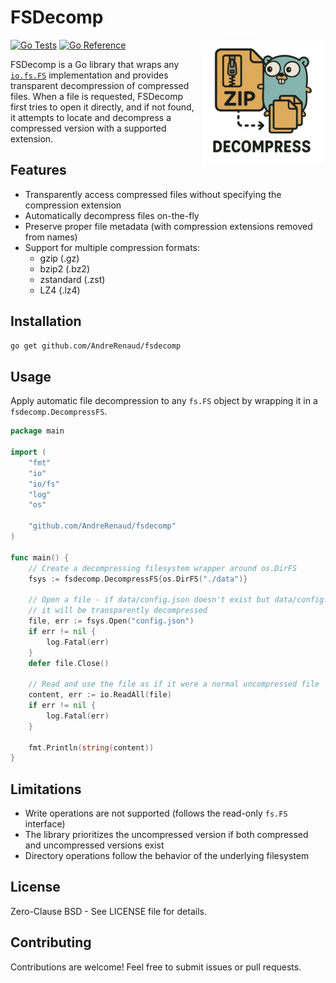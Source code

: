 # FSDecomp

<img align="right" width="200px" height="200px" src="logo.png">

[![Go Tests](https://github.com/AndreRenaud/FSDecomp/actions/workflows/test.yml/badge.svg)](https://github.com/AndreRenaud/FSDecomp/actions/workflows/test.yml)
[![Go Reference](https://pkg.go.dev/badge/github.com/AndreRenaud/FSDecomp.svg)](https://pkg.go.dev/github.com/AndreRenaud/FSDecomp)

FSDecomp is a Go library that wraps any [`io.fs.FS`](https://pkg.go.dev/io/fs#FS) implementation and provides transparent decompression of compressed files.
When a file is requested, FSDecomp first tries to open it directly, and if not found, it attempts to locate and decompress a compressed version with a supported extension.

## Features

- Transparently access compressed files without specifying the compression extension
- Automatically decompress files on-the-fly
- Preserve proper file metadata (with compression extensions removed from names)
- Support for multiple compression formats:
  - gzip (.gz)
  - bzip2 (.bz2)
  - zstandard (.zst)
  - LZ4 (.lz4)

## Installation

```bash
go get github.com/AndreRenaud/fsdecomp
```

## Usage

Apply automatic file decompression to any `fs.FS` object by wrapping it in a `fsdecomp.DecompressFS`.

```go
package main

import (
	"fmt"
	"io"
	"io/fs"
	"log"
	"os"

	"github.com/AndreRenaud/fsdecomp"
)

func main() {
	// Create a decompressing filesystem wrapper around os.DirFS
	fsys := fsdecomp.DecompressFS{os.DirFS("./data")}

	// Open a file - if data/config.json doesn't exist but data/config.json.gz does,
	// it will be transparently decompressed
	file, err := fsys.Open("config.json")
	if err != nil {
		log.Fatal(err)
	}
	defer file.Close()

	// Read and use the file as if it were a normal uncompressed file
	content, err := io.ReadAll(file)
	if err != nil {
		log.Fatal(err)
	}

	fmt.Println(string(content))
}
```

## Limitations

- Write operations are not supported (follows the read-only `fs.FS` interface)
- The library prioritizes the uncompressed version if both compressed and uncompressed versions exist
- Directory operations follow the behavior of the underlying filesystem

## License

Zero-Clause BSD - See LICENSE file for details.

## Contributing

Contributions are welcome! Feel free to submit issues or pull requests.